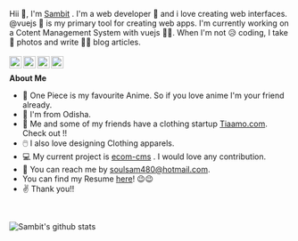 
Hii 👋, I'm [Sambit](https://sambitsahoo.com) . I'm a web developer 🚀 and i love creating web interfaces. @vuejs 🧰 is my primary tool for creating web apps. I'm currently working on a Cotent Management System with vuejs 🤩🤩. When I'm not 😥 coding, I take 📸 photos and write ✍🏻 blog articles. 
<br/>
<br/>
<a href="https://twitter.com/sambitsahoojs">
  <img align="left" alt="Sambit Sahoo | Twitter" width="22px" src="https://cdn.jsdelivr.net/npm/simple-icons@v3/icons/twitter.svg" />
</a>
<a href="https://www.linkedin.com/in/sambit-sahoo-6a3859190//">
  <img align="left" alt="Sambit's LinkdeIN" width="22px" src="https://cdn.jsdelivr.net/npm/simple-icons@v3/icons/linkedin.svg" />
</a>
<a href="https://www.instagram.com/sambitsahoo.js">
  <img align="left" alt="Sambit's Instagram" width="22px" src="https://cdn.jsdelivr.net/npm/simple-icons@v3/icons/instagram.svg" />
</a>
<a href="https://www.facebook.com/sahoo.sambit.7">
  <img align="left" alt="Sambit's facebook" width="22px" src="https://cdn.jsdelivr.net/npm/simple-icons@v3/icons/facebook.svg" />
</a>
<br/>

**About Me**
- 👒 One Piece is my favourite Anime. So if you love anime I'm your friend already.
- 🚩 I'm from Odisha.
- 🥻 Me and some of my friends have a clothing startup [Tiaamo.com](https://tiaamo.com). Check out !!
- 🖱️ I also love designing Clothing apparels.
- 💻 My current project is [ecom-cms](https://github.com/soulsam480/ecom-cms) . I would love any contribution.
- 📧 You can reach me by [soulsam480@hotmail.com](mailto:soulsam480@hotmail.com).
- You can find my Resume [here](https://drive.google.com/file/d/1kjEnuvVNKK-zsjzbq0Peh6ldrBvg4fmT/view)! 😉😉
- ✌️ Thank you!! 

<br/>

![Sambit's github stats](https://github-readme-stats.vercel.app/api?username=soulsam480&show_icons=true)
